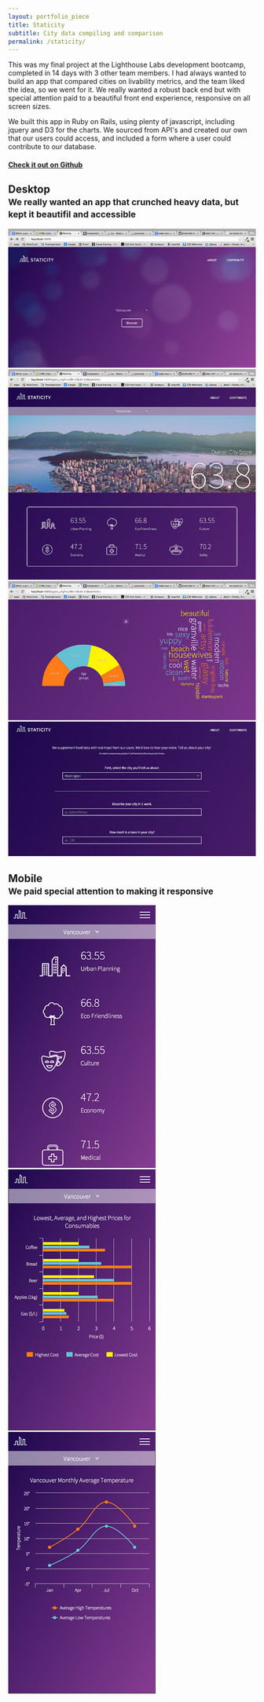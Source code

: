 ```yaml
---
layout: portfolio_piece
title: Staticity
subtitle: City data compiling and comparison
permalink: /staticity/
---
```


<div>
<p class="justify">This was my final project at the Lighthouse Labs development bootcamp, completed in 14 days with 3 other team members. I had always wanted to build an app that compared cities on livability metrics, and the team liked the idea, so we went for it. We really wanted a robust back end but with special attention paid to a beautiful front end experience, responsive on all screen sizes.</p>

<p class="justify">We built this app in Ruby on Rails, using plenty of javascript, including jquery and D3 for the charts. We sourced from API's and created our own that our users could access, and included a form where a user could contribute to our database.</p>

<a href="https://github.com/erizye/Staticity"><h4>Check it out on Github</h4></a>
</div>
<h2>Desktop
<br>
<small>We really wanted an app that crunched heavy data, but kept it beautifil and accessible</small>
</h2>
<img class="port-img img-full" src="/media/staticity/select.jpg">
<img class="port-img img-full" src="/media/staticity/results.jpg">
<img class="port-img img-full" src="/media/staticity/wordcloud.jpg">
<img class="port-img img-full" src="/media/staticity/form.jpg">

<h2>Mobile
<br>
<small>We paid special attention to making it responsive</small>
</h2>
<img class="port-img img-half" src="/media/staticity/scores.jpg">
<img class="port-img img-half" src="/media/staticity/cost.jpg">
<img class="port-img img-half" src="/media/staticity/temperature.jpg">
